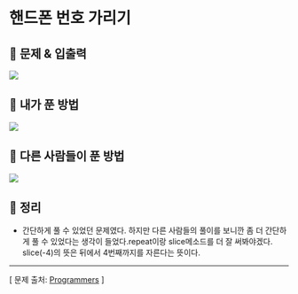 # 핸드폰 번호 가리기

## 📍 문제 & 입출력

<image src="./Images/1.png"/>

## 📍 내가 푼 방법

<image src="./Images/2.png"/>

## 📍 다른 사람들이 푼 방법

<image src="./Images/3.png"/>

## 📍 정리

- 간단하게 풀 수 있었던 문제였다. 하지만 다른 사람들의 풀이를 보니깐 좀 더 간단하게 풀 수 있었다는 생각이 들었다.repeat이랑 slice메소드를 더 잘 써봐야겠다. slice(-4)의 뜻은 뒤에서 4번째까지를 자른다는 뜻이다.

---

[ 문제 출처: [Programmers](https://programmers.co.kr/) ]
